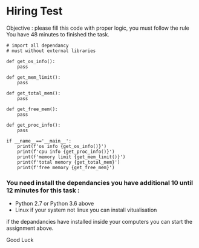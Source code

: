 # Hiring Test

Objective :  please fill this code with proper logic, you must follow the rule 
You have 48 minutes to finished the task.

```
# import all dependancy
# must without external libraries 

def get_os_info():
    pass

def get_mem_limit():
    pass

def get_total_mem():
    pass

def get_free_mem():
    pass

def get_proc_info():
    pass

if __name__=='__main__':
    print(f'os info {get_os_info()}')
    print(f'cpu info {get_proc_info()}')
    print(f'memory limit {get_mem_limit()}')
    print(f'total memory {get_total_mem}')
    print(f'free memory {get_free_mem}')

```

### You need install the dependancies you have additional 10 until 12  minutes for this task :
- Python 2.7 or Python 3.6 above
- Linux if your system not linux you can install vitualisation 

if the depandancies have installed  inside your computers you can start the assignment above.

Good Luck

